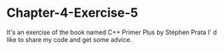 # Chapter-4-Exercise-5
It's an exercise of the book named C++ Primer Plus by Stephen Prata
I' d like to share my code and get some advice.
